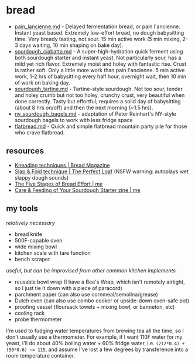 # bread
+ [pain_lancienne.md](pain_lancienne.md) - Delayed fermentation bread, or pain l'ancienne. Instant yeast based. Extremely low-effort bread, no dough babysitting time. Very bready tasting, not sour. 15 min active work (5 min mixing, 2-3 days waiting, 10 min shaping on bake day).
+ [sourdough_ciabatta.md](sourdough_ciabatta.md) - A super-high-hydration quick ferment using both sourdough starter and instant yeast. Not particularly sour, has a mild yet rich flavor. Extremely moist and holey with fantastic rise. Crust is rather soft. Only a little more work than pain l'ancienne. 5 min active work, 1-2 hrs of babysitting every half hour, overnight wait, then 10 min of work on baking day.
+ [sourdough_tartine.md](sourdough_tartine.md) - Tartine-style sourdough. Not too sour, tender and holey crumb but not too holey, crunchy crust, very beautiful when done correctly. Tasty but effortful; requires a solid day of babysitting (about 8 hrs on/off) and then the next morning (~1.5 hrs).
+ [ny_sourdough_bagels.md](ny_sourdough_bagels.md) - adaptation of Peter Reinhart's NY-style sourdough bagels to work with less fridge space
+ [flatbread.md](flatbread.md) - Quick and simple flatbread mountain party pile for those who crave flatbread.


## resources

+ [Kneading techniques | Bread Magazine](https://bread-magazine.com/kneading-technique-roundup/)
+ [Slap & Fold technique | The Perfect Loaf](https://www.theperfectloaf.com/guides/slap-and-fold/) (NSFW warning: autoplays wet slappy dough sounds)
+ [The Five Stages of Bread Effort | me](https://medium.com/@rhetoricize/the-five-stages-of-bread-effort-1190cd8b2d97)
+ [Care & Feeding of Your Sourdough Starter zine | me](https://skollipsism.gumroad.com/l/sourdough-starter)


## my tools
*relatively necessary*

+ bread knife
+ 500F-capable oven
+ wide mixing bowl
+ kitchen scale with tare function
+ bench scraper

*useful, but can be improvised from other common kitchen implements*

+ reusable bowl wrap (I have a Bee's Wrap, which isn't remotely airtight, so I just tie it down with a piece of paracord)
+ parchment paper (can also use cornmeal/semolina/grease)
+ Dutch oven (can also use combo cooker or upside-down oven-safe pot)
+ proofing vessel (floursack towels + mixing bowl, or banneton, etc)
+ cooling rack
+ probe thermometer

I'm used to fudging water temperatures from brewing tea all the time, so I don't usually use a thermometer. For example, if I want 110F water for my yeast, I'll do about 40% boiling water + 60% fridge water, i.e. `(212*0.4) + (50*0.6) ~= 115`, and assume I've lost a few degrees by transference into a room temperature container.
